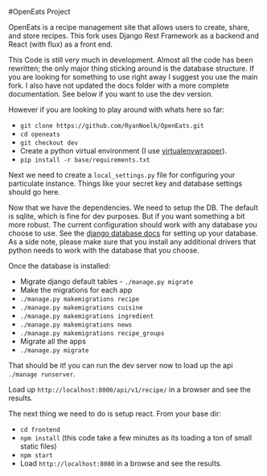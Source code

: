#OpenEats Project

OpenEats is a recipe management site that allows users to create, share, and store recipes. This fork uses Django Rest Framework as a backend and React (with flux) as a front end. 
 
 This Code is still very much in development. Almost all the code has been rewritten; the only major thing sticking around is the database structure. If you are looking for something to use right away I suggest you use the main fork. I also have not updated the docs folder with a more complete documentation. See below if you want to use the dev version.

However if you are looking to play around with whats here so far:
* `git clone https://github.com/RyanNoelk/OpenEats.git`
* `cd openeats`
* `git checkout dev`
* Create a python virtual environment (I use [virtualenvwrapper](https://virtualenvwrapper.readthedocs.io/en/latest/)).
* `pip install -r base/requirements.txt`

Next we need to create a `local_settings.py` file for configuring your particulate instance. Things like your secret key and database settings should go here.

Now that we have the dependencies. We need to setup the DB. The default is sqlite, which is fine for dev purposes. But if you want something a bit more robust. The current configuration should work with any database you choose to use. See the [django database docs](https://docs.djangoproject.com/en/1.10/ref/settings/#std:setting-DATABASES) for setting up your database. As a side note, please make sure that you install any additional drivers that python needs to work with the database that you choose.

Once the database is installed:
* Migrate django default tables - `./manage.py migrate`
* Make the migrations for each app
* `./manage.py makemigrations recipe`
* `./manage.py makemigrations cuisine`
* `./manage.py makemigrations ingredient`
* `./manage.py makemigrations news`
* `./manage.py makemigrations recipe_groups`
* Migrate all the apps
* `./manage.py migrate`

That should be it! you can run the dev server now to load up the api `./manage runserver`.

Load up `http://localhost:8000/api/v1/recipe/` in a browser and see the results.


The next thing we need to do is setup react. From your base dir:
* `cd frontend` 
* `npm install` (this code take a few minutes as its loading a ton of small static files)
* `npm start`
* Load `http://localhost:8080` in a browse and see the results.

